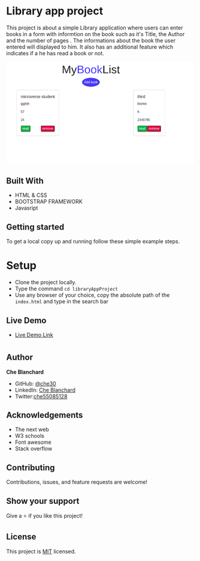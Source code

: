 # Library app project
This project is about a simple Library  application  where users can enter books in a form with informtion on the book such as it's Title, the Author and the number of pages . The informations about the book the user entered will  displayed to him. It also has an additional feature which indicates if a he has read a book or not.
 
![screenshot](./assets/images/libap.png)

## Built With

- HTML & CSS
- BOOTSTRAP FRAMEWORK
- Javasript

## Getting started
   To get a local copy up and running follow these simple example steps.
# Setup
- Clone the project locally.
- Type the command `cd libraryAppProject`
- Use any browser of your choice, copy the absolute path of the  `index.html` and type in the search bar
## Live Demo

- [Live Demo Link](https://che30.github.io/libraryAppProject/)
#
 

## Author
**Che Blanchard**

- GitHub: [@che30](https://github.com/che30)
- LinkedIn: [Che Blanchard](https://www.linkedin.com/in/che-nsoh-9455271b0/)
- Twitter:[che55085128](https://twitter.com/che55085128)


## Acknowledgements
- The next web
- W3 schools
- Font awesome
- Stack overflow

##  Contributing

Contributions, issues, and feature requests are welcome!

## Show your support

Give a ⭐️ if you like this project!

## License

This project is [MIT](./LICENSE.txt) licensed.